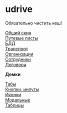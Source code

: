 # udrive
<p>Обязательно чистить кеш!</p>
<a href="https://uldalex.github.io/udrive/build/">Общий скин</a><br>
<a href="https://uldalex.github.io/udrive/build/waybill.html">Путевые листы</a><br>
<a href="https://uldalex.github.io/udrive/build/bdd.html">БДД</a><br>
<a href="https://uldalex.github.io/udrive/build/transport.html">Транспорт</a><br>
<a href="https://uldalex.github.io/udrive/build/company.html">Организации</a><br>
<a href="https://uldalex.github.io/udrive/build/workers.html">Сотрудники</a><br>
<a href="https://uldalex.github.io/udrive/build/contracts.html">Договора</a><br>
<p></p>
<p><b>Демки</b></p>
<a href="https://uldalex.github.io/udrive/build/demo-tabs.html">Табы</a><br>
<a href="https://uldalex.github.io/udrive/build/demo-buttons.html">Кнопки, инпуты</a><br>
<a href="https://uldalex.github.io/udrive/build/demo-icon.html">Иконки</a><br>
<a href="https://uldalex.github.io/udrive/build/demo-modal.html">Модальные</a><br>
<a href="https://uldalex.github.io/udrive/build/demo-table.html">Таблицы</a><br>
